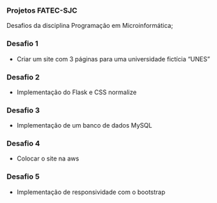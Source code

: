 ### Projetos FATEC-SJC
Desafios da disciplina Programação em Microinformática;

### Desafio 1
- Criar um site com 3 páginas para uma universidade fictícia “UNES”

### Desafio 2
- Implementação do Flask e CSS normalize

### Desafio 3
- Implementação de um banco de dados MySQL

### Desafio 4
- Colocar o site na aws

### Desafio 5
- Implementação de responsividade com o bootstrap
